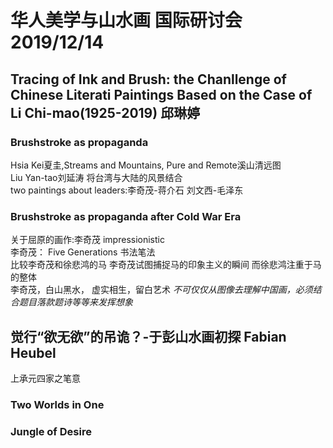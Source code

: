 # 华人美学与山水画 国际研讨会 2019/12/14   
## Tracing of Ink and Brush: the Chanllenge of Chinese Literati Paintings Based on the Case of Li Chi-mao(1925-2019) 邱琳婷
### Brushstroke as propaganda
Hsia Kei夏圭,Streams and Mountains, Pure and Remote溪山清远图  
Liu Yan-tao刘延涛 将台湾与大陆的风景结合  
two paintings about leaders:李奇茂-蒋介石  刘文西-毛泽东  
### Brushstroke as propaganda after Cold War Era  
关于屈原的画作:李奇茂 impressionistic   
李奇茂： Five Generations 书法笔法  
比较李奇茂和徐悲鸿的马 李奇茂试图捕捉马的印象主义的瞬间 而徐悲鸿注重于马的整体  
李奇茂，白山黑水， 虚实相生，留白艺术  *不可仅仅从图像去理解中国画，必须结合题目落款题诗等等来发挥想象*
  
## 觉行“欲无欲”的吊诡？-于彭山水画初探 Fabian Heubel  
上承元四家之笔意  
### Two Worlds in One  
### Jungle of Desire
